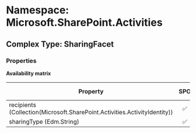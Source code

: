 # Namespace: Microsoft.SharePoint.Activities

## Complex Type: SharingFacet

### Properties

**Availability matrix**

Property | SPO | SP 2019 | SP 2016 | SP 2013
----------|:---:|:-------:|:-------:|:-------
recipients (Collection(Microsoft.SharePoint.Activities.ActivityIdentity)) | ✅ | ✅ | ❌ | ❌
sharingType (Edm.String) | ✅ | ✅ | ❌ | ❌